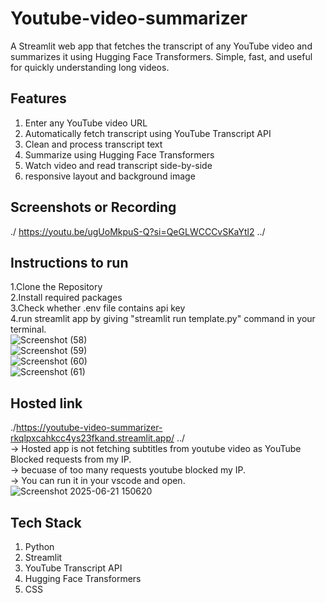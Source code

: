 # Youtube-video-summarizer

A Streamlit web app that fetches the transcript of any YouTube video and summarizes it using Hugging Face Transformers. 
Simple, fast, and useful for quickly understanding long videos.


##  Features

1. Enter any YouTube video URL
2. Automatically fetch transcript using YouTube Transcript API
3. Clean and process transcript text
4. Summarize using Hugging Face Transformers
5. Watch video and read transcript side-by-side
6. responsive layout and background image

## Screenshots or Recording
   ./ https://youtu.be/ugUoMkpuS-Q?si=QeGLWCCCvSKaYtl2 ../
## Instructions to run
1.Clone the Repository      
2.Install required packages          
3.Check whether .env file contains api key      
4.run streamlit app by giving "streamlit run template.py" command in your terminal.      
![Screenshot (58)](https://github.com/user-attachments/assets/d2e7435d-fc2f-4fda-98f0-06584cb461eb)       
![Screenshot (59)](https://github.com/user-attachments/assets/80effa87-1e3a-439c-9125-f4de6617a939)       
![Screenshot (60)](https://github.com/user-attachments/assets/2de4993d-6bfa-4167-9e86-c1d72d92e9a1)     
![Screenshot (61)](https://github.com/user-attachments/assets/e0876456-9157-4f69-b78e-c14af32239ba)

## Hosted link
./https://youtube-video-summarizer-rkqlpxcahkcc4ys23fkand.streamlit.app/ ../      
-> Hosted app is not fetching subtitles from youtube video as YouTube Blocked requests from my IP.    
-> becuase of too many requests youtube blocked my IP.       
-> You can run it in your vscode and open.      
 ![Screenshot 2025-06-21 150620](https://github.com/user-attachments/assets/453c5e0c-3bc9-487a-841a-9c42c236a9ef)

##  Tech Stack
1. Python
2. Streamlit
3. YouTube Transcript API
4. Hugging Face Transformers   
5. CSS
